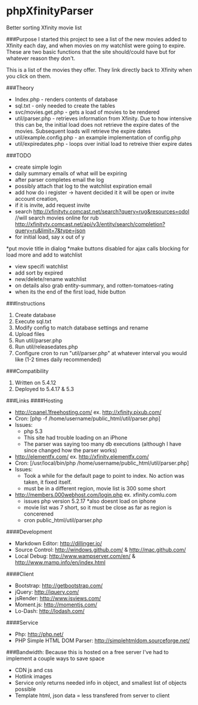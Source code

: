 phpXfinityParser
================
Better sorting Xfinity movie list

###Purpose
I started this project to see a list of the new movies added to Xfinity each day, and when movies on my watchlist were going to expire. These are two basic functions that the site should/could have but for whatever reason they don't.

This is a list of the movies they offer. They link directly back to Xfinity when you click on them.

###Theory
* Index.php - renders contents of database
* sql.txt - only needed to create the tables
* svc/movies.get.php - gets a load of movies to be rendered
* util/parser.php - retrieves information from Xfinity. Due to how intensive this can be, the initial load does not retrieve the expire dates of the movies. Subsequent loads will retrieve the expire dates
* util/example.config.php - an example implementation of config.php
* util/expiredates.php - loops over initial load to retreive thier expire dates

###TODO
* create simple login
 * daily summary emails of what will be expiring
 * after parser completes email the log
 * possibly attach that log to the watchlist expiration email
 * add how do i register -> havent decided it it will be open or invite account creation, 
  * if it is invite, add request invite
 * search 
		http://xfinitytv.comcast.net/search?query=rug&resources=odol //will search movies online for rub
		http://xfinitytv.comcast.net/api/v3/entity/search/completion?query=ru&limit=7&type=json
* for initial load, say x out of y



*put movie title in dialog
*make buttons disabled for ajax calls blocking for load more and add to watchlist
* view specifi watchlist
 * add sort by expired
 * new/delete/rename watchlist
 * on details also grab entity-summary, and rotten-tomatoes-rating
 * when its the end of the first load, hide button

###Instructions

1. Create database
2. Execute sql.txt
3. Modify config to match database settings and rename
4. Upload files
5. Run util/parser.php
6. Run util/releasedates.php
6. Configure cron to run "util/parser.php" at whatever interval you would like (1-2 times daily recommended)

###Compatibility
1. Written on 5.4.12
2. Deployed to 5.4.17 & 5.3

###Links
####Hosting          
 * http://cpanel.1freehosting.com/ ex. http://xfinity.pixub.com/ 
  * Cron: [php -f /home/username/public_html/util/parser.php] 
  * Issues: 
    * php 5.3
    * This site had trouble loading on an iPhone
    * The parser was saying too many db executions (although I have since changed how the parser works)
 * http://elementfx.com/ ex. http://xfinity.elementfx.com/
  * Cron: [/usr/local/bin/php /home/username/public_html/util/parser.php]
  * Issues:
    * Took a while for the default page to point to index. No action was taken, it fixed itself.
	* must be in a different region, movie list is 300 some short 
 * http://members.000webhost.com/login.php ex. xfinity.comlu.com
	* issues php version 5.2.17
	*also doesnt load on iphone
	* movie list was 7 short, so it must be close as far as region is concerened
	* cron public_html/util/parser.php
 
####Development
* Markdown Editor: http://dillinger.io/
* Source Control: http://windows.github.com/ & http://mac.github.com/
* Local Debug: http://www.wampserver.com/en/ & http://www.mamp.info/en/index.html

####Client
* Bootstrap: http://getbootstrap.com/
* jQuery: http://jquery.com/
* jsRender: http://www.jsviews.com/
* Moment.js: http://momentjs.com/
* Lo-Dash: http://lodash.com/

####Service
* Php: http://php.net/   
* PHP Simple HTML DOM Parser: http://simplehtmldom.sourceforge.net/

###Bandwidth:
Because this is hosted on a free server I've had to implement a couple ways to save space
* CDN js and css
* Hotlink images
* Service only returns needed info in object, and smallest list of objects possible
* Template html, json data = less transfered from server to client
